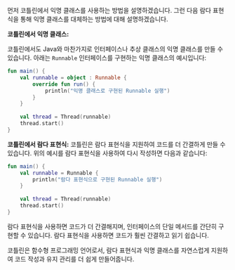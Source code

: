 먼저 코틀린에서 익명 클래스를 사용하는 방법을 설명하겠습니다. 그런 다음 람다 표현식을 통해 익명 클래스를 대체하는 방법에 대해 설명하겠습니다.

**코틀린에서 익명 클래스:**

코틀린에서도 Java와 마찬가지로 인터페이스나 추상 클래스의 익명 클래스를 만들 수 있습니다. 아래는 `Runnable` 인터페이스를 구현하는 익명 클래스의 예시입니다:

```kotlin
fun main() {    
	val runnable = object : Runnable {         
		override fun run() {             
			println("익명 클래스로 구현된 Runnable 실행")         
		}     
	}      
	
	val thread = Thread(runnable)     
	thread.start() 
}
```


**코틀린에서 람다 표현식:**
코틀린은 람다 표현식을 지원하여 코드를 더 간결하게 만들 수 있습니다. 위의 예시를 람다 표현식을 사용하여 다시 작성하면 다음과 같습니다:

```kotlin
fun main() {     
	val runnable = Runnable {         
		println("람다 표현식으로 구현된 Runnable 실행")     
	}      
	
	val thread = Thread(runnable)     
	thread.start() 
}
```


람다 표현식을 사용하면 코드가 더 간결해지며, 인터페이스의 단일 메서드를 간단히 구현할 수 있습니다. 람다 표현식을 사용하면 코드가 훨씬 간결하고 읽기 쉽습니다.

코틀린은 함수형 프로그래밍 언어로서, 람다 표현식과 익명 클래스를 자연스럽게 지원하여 코드 작성과 유지 관리를 더 쉽게 만들어줍니다.